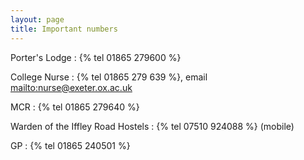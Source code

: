 ```yaml
---
layout: page
title: Important numbers
---
```


Porter's Lodge
: {% tel 01865 279600 %}

College Nurse
: {% tel 01865 279 639 %}, email <mailto:nurse@exeter.ox.ac.uk>

MCR
: {% tel 01865 279640 %}

Warden of the Iffley Road Hostels
: {% tel 07510 924088 %} (mobile)

GP
: {% tel 01865 240501 %}
